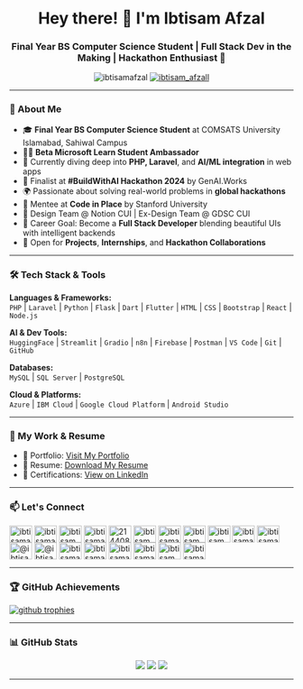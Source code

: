 <h1 align="center">Hey there! 👋 I'm Ibtisam Afzal</h1>
<h3 align="center">Final Year BS Computer Science Student | Full Stack Dev in the Making | Hackathon Enthusiast 🚀</h3>

<p align="center">
  <img src="https://komarev.com/ghpvc/?username=ibtisamafzal&label=Profile%20views&color=0e75b6&style=flat" alt="ibtisamafzal" />
  <a href="https://twitter.com/ibtisam_afzall" target="_blank">
    <img src="https://img.shields.io/twitter/follow/ibtisam_afzall?logo=twitter&style=for-the-badge" alt="ibtisam_afzall" />
  </a>
</p>

---

### 💼 About Me

- 🎓 **Final Year BS Computer Science Student** at COMSATS University Islamabad, Sahiwal Campus  
- 👨‍🎓 **Beta Microsoft Learn Student Ambassador**  
- 🌱 Currently diving deep into **PHP, Laravel**, and **AI/ML integration** in web apps  
- 🚀 Finalist at **#BuildWithAI Hackathon 2024** by GenAI.Works  
- 🌍 Passionate about solving real-world problems in **global hackathons**  
- 🧠 Mentee at **Code in Place** by Stanford University  
- 🎨 Design Team @ Notion CUI | Ex-Design Team @ GDSC CUI  
- 🎯 Career Goal: Become a **Full Stack Developer** blending beautiful UIs with intelligent backends  
- 🤝 Open for **Projects**, **Internships**, and **Hackathon Collaborations**

---

### 🛠️ Tech Stack & Tools

**Languages & Frameworks:**  
`PHP` | `Laravel` | `Python` | `Flask` | `Dart` | `Flutter` | `HTML` | `CSS` | `Bootstrap` | `React` | `Node.js`  

**AI & Dev Tools:**  
`HuggingFace` | `Streamlit` | `Gradio` | `n8n` | `Firebase` | `Postman` | `VS Code` | `Git` | `GitHub`  

**Databases:**  
`MySQL` | `SQL Server` | `PostgreSQL`  

**Cloud & Platforms:**  
`Azure` | `IBM Cloud` | `Google Cloud Platform` | `Android Studio`  

---

### 📂 My Work & Resume

- 🔗 Portfolio: [Visit My Portfolio](https://ibtisamafzal.github.io/Ibtisam-Personal-Portfolio/)  
- 🧾 Resume: [Download My Resume](https://github.com/ibtisamafzal/Ibtisam-Personal-Portfolio/blob/d19bed1da2fd6bd995099cd97e94cc99abfda2ba/assets/M-Ibtisam-Afzal.pdf)  
- 📄 Certifications: [View on LinkedIn](https://www.linkedin.com/in/ibtisamafzal/)  

---

### 📫 Let's Connect

<p align="left">
<a href="https://codepen.io/ibtisamafzal" target="blank"><img align="center" src="https://raw.githubusercontent.com/rahuldkjain/github-profile-readme-generator/master/src/images/icons/Social/codepen.svg" alt="ibtisamafzal" height="30" width="40" /></a>
<a href="https://dev.to/ibtisamafzal" target="blank"><img align="center" src="https://raw.githubusercontent.com/rahuldkjain/github-profile-readme-generator/master/src/images/icons/Social/devto.svg" alt="ibtisamafzal" height="30" width="40" /></a>
<a href="https://twitter.com/ibtisam_afzall" target="blank"><img align="center" src="https://raw.githubusercontent.com/rahuldkjain/github-profile-readme-generator/master/src/images/icons/Social/twitter.svg" alt="ibtisam_afzall" height="30" width="40" /></a>
<a href="https://linkedin.com/in/ibtisamafzal/" target="blank"><img align="center" src="https://raw.githubusercontent.com/rahuldkjain/github-profile-readme-generator/master/src/images/icons/Social/linked-in-alt.svg" alt="ibtisamafzal/" height="30" width="40" /></a>
<a href="https://stackoverflow.com/users/21440817" target="blank"><img align="center" src="https://raw.githubusercontent.com/rahuldkjain/github-profile-readme-generator/master/src/images/icons/Social/stack-overflow.svg" alt="21440817" height="30" width="40" /></a>
<a href="https://codesandbox.com/ibtisam_afzal" target="blank"><img align="center" src="https://raw.githubusercontent.com/rahuldkjain/github-profile-readme-generator/master/src/images/icons/Social/codesandbox.svg" alt="ibtisam_afzal" height="30" width="40" /></a>
<a href="https://kaggle.com/ibtisamafzal" target="blank"><img align="center" src="https://raw.githubusercontent.com/rahuldkjain/github-profile-readme-generator/master/src/images/icons/Social/kaggle.svg" alt="ibtisamafzal" height="30" width="40" /></a>
<a href="https://fb.com/ibtisam.afzall" target="blank"><img align="center" src="https://raw.githubusercontent.com/rahuldkjain/github-profile-readme-generator/master/src/images/icons/Social/facebook.svg" alt="ibtisam.afzall" height="30" width="40" /></a>
<a href="https://instagram.com/ibtisam.afzall/" target="blank"><img align="center" src="https://raw.githubusercontent.com/rahuldkjain/github-profile-readme-generator/master/src/images/icons/Social/instagram.svg" alt="ibtisam.afzall/" height="30" width="40" /></a>
<a href="https://dribbble.com/ibtisamafzal" target="blank"><img align="center" src="https://raw.githubusercontent.com/rahuldkjain/github-profile-readme-generator/master/src/images/icons/Social/dribbble.svg" alt="ibtisamafzal" height="30" width="40" /></a>
<a href="https://www.behance.net/ibtisamafzal" target="blank"><img align="center" src="https://raw.githubusercontent.com/rahuldkjain/github-profile-readme-generator/master/src/images/icons/Social/behance.svg" alt="ibtisamafzal" height="30" width="40" /></a>
<a href="https://hashnode.com/@ibtisamafzal" target="blank"><img align="center" src="https://raw.githubusercontent.com/rahuldkjain/github-profile-readme-generator/master/src/images/icons/Social/hashnode.svg" alt="@ibtisamafzal" height="30" width="40" /></a>
<a href="https://medium.com/@ibtisamafzal" target="blank"><img align="center" src="https://raw.githubusercontent.com/rahuldkjain/github-profile-readme-generator/master/src/images/icons/Social/medium.svg" alt="@ibtisamafzal" height="30" width="40" /></a>
<a href="https://www.codechef.com/users/ibtisamafzal" target="blank"><img align="center" src="https://cdn.jsdelivr.net/npm/simple-icons@3.1.0/icons/codechef.svg" alt="ibtisamafzal" height="30" width="40" /></a>
<a href="https://www.hackerrank.com/ibtisamafzal" target="blank"><img align="center" src="https://raw.githubusercontent.com/rahuldkjain/github-profile-readme-generator/master/src/images/icons/Social/hackerrank.svg" alt="ibtisamafzal" height="30" width="40" /></a>
<a href="https://codeforces.com/profile/ibtisamafzal" target="blank"><img align="center" src="https://raw.githubusercontent.com/rahuldkjain/github-profile-readme-generator/master/src/images/icons/Social/codeforces.svg" alt="ibtisamafzal" height="30" width="40" /></a>
<a href="https://www.leetcode.com/ibtisamafzal/" target="blank"><img align="center" src="https://raw.githubusercontent.com/rahuldkjain/github-profile-readme-generator/master/src/images/icons/Social/leet-code.svg" alt="ibtisamafzal/" height="30" width="40" /></a>
<a href="https://auth.geeksforgeeks.org/user/ibtisam_afzal" target="blank"><img align="center" src="https://raw.githubusercontent.com/rahuldkjain/github-profile-readme-generator/master/src/images/icons/Social/geeks-for-geeks.svg" alt="ibtisam_afzal" height="30" width="40" /></a>
<a href="https://www.topcoder.com/members/ibtisamafzal" target="blank"><img align="center" src="https://raw.githubusercontent.com/rahuldkjain/github-profile-readme-generator/master/src/images/icons/Social/topcoder.svg" alt="ibtisamafzal" height="30" width="40" /></a>
</p>

---

### 🏆 GitHub Achievements

<p align="left">
  <a href="https://github.com/ryo-ma/github-profile-trophy">
    <img src="https://github-profile-trophy.vercel.app/?username=ibtisamafzal&theme=gruvbox&margin-w=10" alt="github trophies" />
  </a>
</p>

---

### 📊 GitHub Stats

<p align="center">
  <img src="https://github-readme-stats.vercel.app/api?username=ibtisamafzal&show_icons=true&theme=radical" />
  <img src="https://github-readme-stats.vercel.app/api/top-langs/?username=ibtisamafzal&layout=compact&theme=radical" />
  <img src="https://github-readme-streak-stats.herokuapp.com/?user=ibtisamafzal&theme=radical" />
</p>

---
